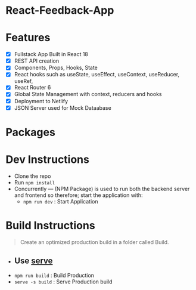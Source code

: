 # React-Feedback-App

# Features

- [x] Fullstack App Built in React 18
- [x] REST API creation
- [x] Components, Props, Hooks, State
- [x] React hooks such as useState, useEffect, useContext, useReducer, useRef,
- [x] React Router 6
- [x] Global State Management with context, reducers and hooks
- [x] Deployment to Netlify
- [x] JSON Server used for Mock Dataabase

# Packages

# Dev Instructions

- Clone the repo
- Run `npm install`
- Concurrently — (NPM Package) is used to run both the backend server and frontend so therefore; start the application with:
  - `npm run dev` : Start Application

# Build Instructions

> Create an optimized production build in a folder called Build.

- Use [serve](https://www.npmjs.com/package/serve)
  -
- `npm run build` : Build Production
- `serve -s build` : Serve Production build
